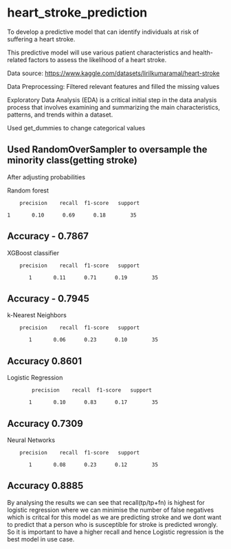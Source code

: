 # heart_stroke_prediction

To develop a predictive model that can identify individuals at risk of suffering a heart stroke. 

This predictive model will use various patient characteristics and health-related factors to assess the likelihood of a heart stroke.

Data source: https://www.kaggle.com/datasets/lirilkumaramal/heart-stroke

Data Preprocessing: Filtered relevant features and filled the missing values

Exploratory Data Analysis (EDA) is a critical initial step in the data analysis process that involves examining and summarizing the main characteristics, patterns, and trends within a dataset.

Used get_dummies to change categorical values

Used RandomOverSampler to oversample the minority class(getting stroke)
----------------------------------------------------------------

After adjusting probabilities

Random forest 

 		precision    recall  f1-score   support
	
	1       0.10      0.69      0.18        35

Accuracy - 0.7867
----------------------------------------------------------------
XGBoost classifier

 		precision    recall  f1-score   support

           1       0.11      0.71      0.19        35

Accuracy - 0.7945
----------------------------------------------------------------
k-Nearest Neighbors

 		precision    recall  f1-score   support

           1       0.06      0.23      0.10        35

Accuracy 0.8601
--------------------------------------------------------------
Logistic Regression

    		precision    recall  f1-score   support

           1       0.10      0.83      0.17        35

Accuracy 0.7309
----------------------------------------------------------------

Neural Networks

 		precision    recall  f1-score   support

           1       0.08      0.23      0.12        35

Accuracy 0.8885
--------------------------------------------------------------------

By analysing the results we can see that recall(tp/tp+fn) is highest for logistic regression where we can minimise the number of false negatives which is critcal for this model as we are predicting stroke and we dont want to predict that a person who is susceptible for stroke is predicted wrongly. So it is important to have a higher recall and hence Logistic regression is the best model in use case.
